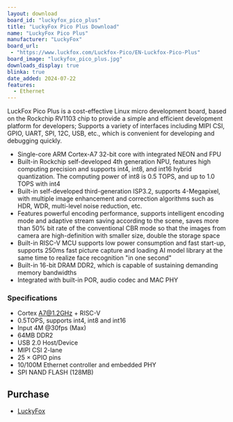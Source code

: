 ```yaml
---
layout: download
board_id: "luckyfox_pico_plus"
title: "LuckyFox Pico Plus Download"
name: "LuckyFox Pico Plus"
manufacturer: "LuckyFox"
board_url:
 - "https://www.luckfox.com/Luckfox-Pico/EN-Luckfox-Pico-Plus"
board_image: "luckyfox_pico_plus.jpg"
downloads_display: true
blinka: true
date_added: 2024-07-22
features:
  - Ethernet
---
```


LuckFox Pico Plus is a cost-effective Linux micro development board, based on the Rockchip RV1103 chip to provide a simple and efficient development platform for developers; Supports a variety of interfaces including MIPI CSI, GPIO, UART, SPI, 12C, USB, etc., which is convenient for developing and debugging quickly.

- Single-core ARM Cortex-A7 32-bit core with integrated NEON and FPU
- Built-in Rockchip self-developed 4th generation NPU, features high computing precision and supports int4, int8, and int16 hybrid quantization. The computing power of int8 is 0.5 TOPS, and up to 1.0 TOPS with int4
- Built-in self-developed third-generation ISP3.2, supports 4-Megapixel, with multiple image enhancement and correction algorithms such as HDR, WDR, multi-level noise reduction, etc.
- Features powerful encoding performance, supports intelligent encoding mode and adaptive stream saving according to the scene, saves more than 50% bit rate of the conventional CBR mode so that the images from camera are high-definition with smaller size, double the storage space
- Built-in RISC-V MCU supports low power consumption and fast start-up, supports 250ms fast picture capture and loading AI model library at the same time to realize face recognition "in one second"
- Built-in 16-bit DRAM DDR2, which is capable of sustaining demanding memory bandwidths
- Integrated with built-in POR, audio codec and MAC PHY

### Specifications

- Cortex A7@1.2GHz + RISC-V
- 0.5TOPS, supports int4, int8 and int16
- Input 4M @30fps (Max)
- 64MB DDR2
- USB 2.0 Host/Device
- MIPI CSI 2-lane
- 25 × GPIO pins
- 10/100M Ethernet controller and embedded PHY
- SPI NAND FLASH (128MB)

## Purchase
* [LuckyFox](https://www.luckfox.com/Luckfox-Pico/EN-Luckfox-Pico-Plus)
